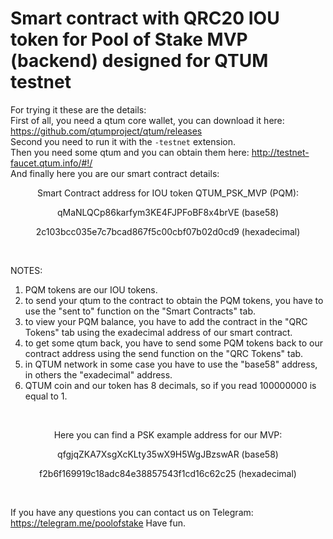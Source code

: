 # Smart contract with QRC20 IOU token for Pool of Stake MVP (backend) designed for QTUM testnet

For trying it these are the details:
<br>
First of all, you need a qtum core wallet, you can download it here: https://github.com/qtumproject/qtum/releases
<br>
Second you need to run it with the `-testnet` extension.
<br>
Then you need some qtum and you can obtain them here: http://testnet-faucet.qtum.info/#!/
<br>
And finally here you are our smart contract details:

<p align="center">Smart Contract address for IOU token QTUM_PSK_MVP (PQM):</p>

<p align="center">qMaNLQCp86karfym3KE4FJPFoBF8x4brVE (base58)</p>

<p align="center">2c103bcc035e7c7bcad867f5c00cbf07b02d0cd9 (hexadecimal)</p>

<br>

NOTES:

1) PQM tokens are our IOU tokens.
2) to send your qtum to the contract to obtain the PQM tokens, you have to use the "sent to" function on the "Smart Contracts" tab.
3) to view your PQM balance, you have to add the contract in the "QRC Tokens" tab using the exadecimal address of our smart contract.
4) to get some qtum back, you have to send some PQM tokens back to our contract address using the send function on the "QRC Tokens" tab.
5) in QTUM network in some case you have to use the "base58" address, in others the "exadecimal" address.
6) QTUM coin and our token has 8 decimals, so if you read 100000000 is equal to 1.

<br>

<p align="center">Here you can find a PSK example address for our MVP:</p>
  
<p align="center">qfgjqZKA7XsgXcKLty35wX9H5WgJBzswAR (base58)</p>

<p align="center">f2b6f169919c18adc84e38857543f1cd16c62c25 (hexadecimal)</p>

<br>

If you have any questions you can contact us on Telegram: https://telegram.me/poolofstake
Have fun.
